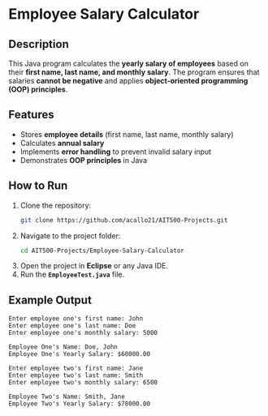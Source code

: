 # Employee Salary Calculator

## Description
This Java program calculates the **yearly salary of employees** based on their **first name, last name, and monthly salary**. The program ensures that salaries **cannot be negative** and applies **object-oriented programming (OOP) principles**.

## Features
- Stores **employee details** (first name, last name, monthly salary)  
- Calculates **annual salary**  
- Implements **error handling** to prevent invalid salary input  
- Demonstrates **OOP principles** in Java  

## How to Run
1. Clone the repository:  
   ```sh
   git clone https://github.com/acallo21/AIT500-Projects.git
   ```
2. Navigate to the project folder:  
   ```sh
   cd AIT500-Projects/Employee-Salary-Calculator
   ```
3. Open the project in **Eclipse** or any Java IDE.  
4. Run the **`EmployeeTest.java`** file.

## Example Output
```
Enter employee one's first name: John 
Enter employee one's last name: Doe 
Enter employee one's monthly salary: 5000

Employee One's Name: Doe, John 
Employee One's Yearly Salary: $60000.00

Enter employee two's first name: Jane 
Enter employee two's last name: Smith 
Enter employee two's monthly salary: 6500

Employee Two's Name: Smith, Jane 
Employee Two's Yearly Salary: $78000.00
```
